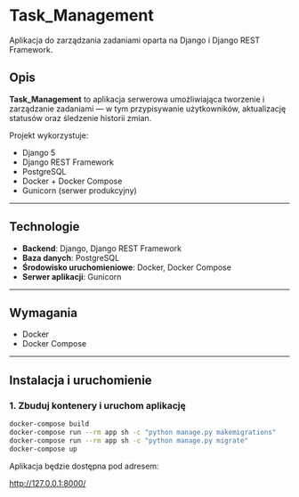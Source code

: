 # Task_Management

Aplikacja do zarządzania zadaniami oparta na Django i Django REST Framework.

## Opis

**Task_Management** to aplikacja serwerowa umożliwiająca tworzenie i zarządzanie zadaniami — w tym przypisywanie użytkowników, aktualizację statusów oraz śledzenie historii zmian.

Projekt wykorzystuje:

- Django 5
- Django REST Framework
- PostgreSQL
- Docker + Docker Compose
- Gunicorn (serwer produkcyjny)

---

## Technologie

- **Backend**: Django, Django REST Framework  
- **Baza danych**: PostgreSQL  
- **Środowisko uruchomieniowe**: Docker, Docker Compose  
- **Serwer aplikacji**: Gunicorn  

---

## Wymagania

- Docker
- Docker Compose

---

## Instalacja i uruchomienie

### 1. Zbuduj kontenery i uruchom aplikację

```bash
docker-compose build
docker-compose run --rm app sh -c "python manage.py makemigrations"
docker-compose run --rm app sh -c "python manage.py migrate"
docker-compose up
```

Aplikacja będzie dostępna pod adresem:

http://127.0.0.1:8000/

